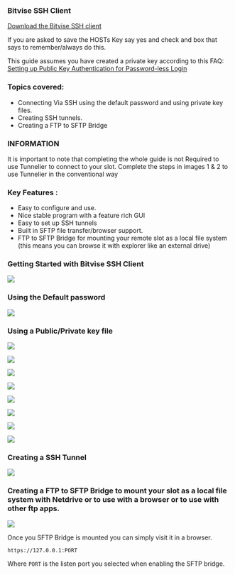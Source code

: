 
### Bitvise SSH Client

[Download the Bitvise SSH client](http://www.bitvise.com/ssh-client-download)

If you are asked to save the HOSTs Key say yes and check and box that says to remember/always do this.

This guide assumes you have created a private key according to this FAQ: [Setting up Public Key Authentication for Password-less Login](https://www.feralhosting.com/faq/view?question=13)

### Topics covered:

- Connecting Via SSH using the default password and using private key files.
- Creating SSH tunnels.
- Creating a FTP to SFTP Bridge

### INFORMATION

It is important to note that completing the whole guide is not Required to use Tunnelier to connect to your slot. Complete the steps in images 1 & 2 to use Tunnelier in the conventional way

### Key Features :

- Easy to configure and use.
- Nice stable program with a feature rich GUI
- Easy to set up SSH tunnels
- Built in SFTP file transfer/browser support.
- FTP to SFTP Bridge for mounting your remote slot as a local file system (this means you can browse it with explorer like an external drive)

### Getting Started with Bitvise SSH Client

![](https://raw.github.com/feralhosting/feralfilehosting/master/Feral%20Wiki/SSH/Bitvise%20-%20SSH%20-%20Private%20Keys%20-%20SSH%20tunnels%20-%20FTP%20to%20SFTP%20Bridge/1.png)

### Using the Default password

![](https://raw.github.com/feralhosting/feralfilehosting/master/Feral%20Wiki/SSH/Bitvise%20-%20SSH%20-%20Private%20Keys%20-%20SSH%20tunnels%20-%20FTP%20to%20SFTP%20Bridge/2.png)

### Using a Public/Private key file

![](https://raw.github.com/feralhosting/feralfilehosting/master/Feral%20Wiki/SSH/Bitvise%20-%20SSH%20-%20Private%20Keys%20-%20SSH%20tunnels%20-%20FTP%20to%20SFTP%20Bridge/3.png)

![](https://raw.github.com/feralhosting/feralfilehosting/master/Feral%20Wiki/SSH/Bitvise%20-%20SSH%20-%20Private%20Keys%20-%20SSH%20tunnels%20-%20FTP%20to%20SFTP%20Bridge/4.png)

![](https://raw.github.com/feralhosting/feralfilehosting/master/Feral%20Wiki/SSH/Bitvise%20-%20SSH%20-%20Private%20Keys%20-%20SSH%20tunnels%20-%20FTP%20to%20SFTP%20Bridge/5.png)

![](https://raw.github.com/feralhosting/feralfilehosting/master/Feral%20Wiki/SSH/Bitvise%20-%20SSH%20-%20Private%20Keys%20-%20SSH%20tunnels%20-%20FTP%20to%20SFTP%20Bridge/6.png)

![](https://raw.github.com/feralhosting/feralfilehosting/master/Feral%20Wiki/SSH/Bitvise%20-%20SSH%20-%20Private%20Keys%20-%20SSH%20tunnels%20-%20FTP%20to%20SFTP%20Bridge/7.png)

![](https://raw.github.com/feralhosting/feralfilehosting/master/Feral%20Wiki/SSH/Bitvise%20-%20SSH%20-%20Private%20Keys%20-%20SSH%20tunnels%20-%20FTP%20to%20SFTP%20Bridge/8.png)

![](https://raw.github.com/feralhosting/feralfilehosting/master/Feral%20Wiki/SSH/Bitvise%20-%20SSH%20-%20Private%20Keys%20-%20SSH%20tunnels%20-%20FTP%20to%20SFTP%20Bridge/9.png)

![](https://raw.github.com/feralhosting/feralfilehosting/master/Feral%20Wiki/SSH/Bitvise%20-%20SSH%20-%20Private%20Keys%20-%20SSH%20tunnels%20-%20FTP%20to%20SFTP%20Bridge/10.png)

### Creating a SSH Tunnel

![](https://raw.github.com/feralhosting/feralfilehosting/master/Feral%20Wiki/SSH/Bitvise%20-%20SSH%20-%20Private%20Keys%20-%20SSH%20tunnels%20-%20FTP%20to%20SFTP%20Bridge/11.png)

### Creating a FTP to SFTP Bridge to mount your slot as a local file system with Netdrive or to use with a browser or to use with other ftp apps.

![](https://raw.github.com/feralhosting/feralfilehosting/master/Feral%20Wiki/SSH/Bitvise%20-%20SSH%20-%20Private%20Keys%20-%20SSH%20tunnels%20-%20FTP%20to%20SFTP%20Bridge/12.png)

Once you SFTP Bridge is mounted you can simply visit it in a browser.

~~~
https://127.0.0.1:PORT
~~~

Where `PORT` is the listen port you selected when enabling the SFTP bridge. 



